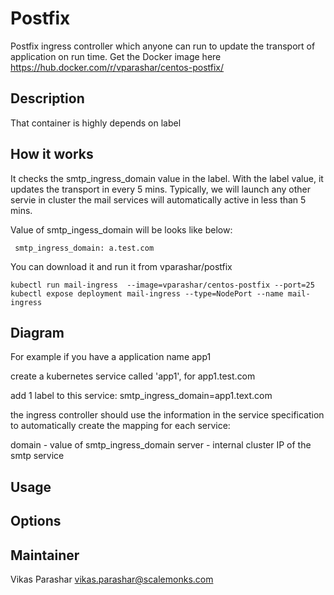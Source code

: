 # Postfix

Postfix ingress controller which anyone can run to update the transport of application on run time.
Get the Docker image here https://hub.docker.com/r/vparashar/centos-postfix/

## Description

That container is highly depends on label

## How it works

It checks the smtp_ingress_domain value in the label. With the label value, it updates the transport in every 5 mins. Typically, we will launch any other servie in cluster the mail services will automatically active in less than 5 mins.

Value of smtp_ingess_domain will be looks like below: 

```
 smtp_ingress_domain: a.test.com
```
You can download it and run it from vparashar/postfix

```
kubectl run mail-ingress  --image=vparashar/centos-postfix --port=25
kubectl expose deployment mail-ingress --type=NodePort --name mail-ingress
```

## Diagram


For example if you have a application name app1

create a kubernetes service called 'app1', for app1.test.com

add 1 label to this service:
smtp_ingress_domain=app1.text.com

the ingress controller should use the information in the service specification to automatically create the mapping
for each service:

domain - value of smtp_ingress_domain
server - internal cluster IP of the smtp service


## Usage





## Options

## Maintainer
Vikas Parashar <vikas.parashar@scalemonks.com>
